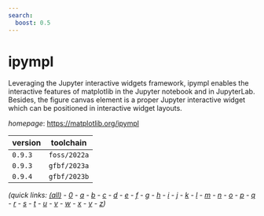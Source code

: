 ```yaml
---
search:
  boost: 0.5
---
```

# ipympl

Leveraging the Jupyter interactive widgets framework, ipympl enables the interactive features of matplotlib in the Jupyter notebook and in JupyterLab. Besides, the figure canvas element is a proper Jupyter interactive widget which can be positioned in interactive widget layouts.

*homepage*: <https://matplotlib.org/ipympl>

version | toolchain
--------|----------
``0.9.3`` | ``foss/2022a``
``0.9.3`` | ``gfbf/2023a``
``0.9.4`` | ``gfbf/2023b``


*(quick links: [(all)](../index.md) - [0](../0/index.md) - [a](../a/index.md) - [b](../b/index.md) - [c](../c/index.md) - [d](../d/index.md) - [e](../e/index.md) - [f](../f/index.md) - [g](../g/index.md) - [h](../h/index.md) - [i](../i/index.md) - [j](../j/index.md) - [k](../k/index.md) - [l](../l/index.md) - [m](../m/index.md) - [n](../n/index.md) - [o](../o/index.md) - [p](../p/index.md) - [q](../q/index.md) - [r](../r/index.md) - [s](../s/index.md) - [t](../t/index.md) - [u](../u/index.md) - [v](../v/index.md) - [w](../w/index.md) - [x](../x/index.md) - [y](../y/index.md) - [z](../z/index.md))*

